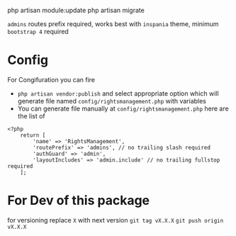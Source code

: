 php artisan module:update
php artisan migrate

`admins` routes prefix required, works best with `inspania` theme, minimum `bootstrap 4` required

# Config
For Congifuration you can fire
- `php artisan vendor:publish` and select appropriate option which will generate file named `config/rightsmanagement.php` with variables
- You can generate file manually at `config/rightsmanagement.php` here are the list of
```
<?php
    return [
        'name' => 'RightsManagement',
        'routePrefix' => 'admins', // no trailing slash required
        'authGuard' => 'admin',
        'layoutIncludes' => 'admin.include' // no trailing fullstop required
    ];
```

# For Dev of this package

for versioning
replace `X` with next version
`git tag vX.X.X`
`git push origin vX.X.X`